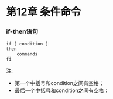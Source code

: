 # 第12章 条件命令

### if-then语句
```
if [ condition ]
then
    commands
fi
```
注:
- 第一个中括号和condition之间有空格；
- 最后一个中括号和condition之间有空格；